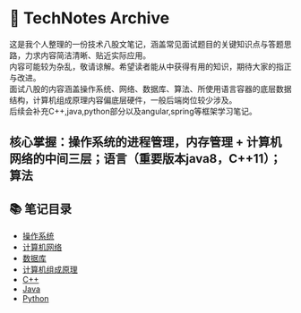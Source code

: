 # 🔖 TechNotes Archive

这是我个人整理的一份技术八股文笔记，涵盖常见面试题目的关键知识点与答题思路，力求内容简洁清晰、贴近实际应用。  
内容可能较为杂乱，敬请谅解。希望读者能从中获得有用的知识，期待大家的指正与改进。  
面试八股的内容涵盖操作系统、网络、数据库、算法、所使用语言容器的底层数据结构，计算机组成原理内容偏底层硬件，一般后端岗位较少涉及。  
后续会补充C++,java,python部分以及angular,spring等框架学习笔记。

核心掌握：操作系统的进程管理，内存管理 + 计算机网络的中间三层；语言（重要版本java8，C++11）；算法
---

## 📚 笔记目录
- [操作系统](./notes/操作系统.md)
- [计算机网络](./notes/计算机网络.md)
- [数据库](./notes/数据库.md)
- [计算机组成原理](./notes/计算机组成原理.md)
- [C++](./notes/C++.md)
- [Java](./notes/Java.md)
- [Python](./notes/Python.md)
